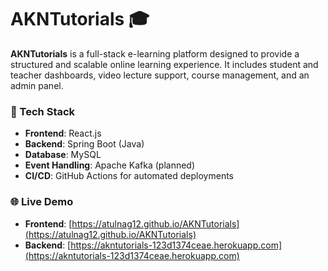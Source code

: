 # AKNTutorials 🎓

**AKNTutorials** is a full-stack e-learning platform designed to provide a structured and scalable online learning experience.
It includes student and teacher dashboards, video lecture support, course management, and an admin panel.

### 🔧 Tech Stack
- **Frontend**: React.js  
- **Backend**: Spring Boot (Java)  
- **Database**: MySQL  
- **Event Handling**: Apache Kafka (planned)  
- **CI/CD**: GitHub Actions for automated deployments

### 🌐 Live Demo
- **Frontend**: [https://atulnag12.github.io/AKNTutorials](https://atulnag12.github.io/AKNTutorials)
- **Backend**: [https://akntutorials-123d1374ceae.herokuapp.com](https://akntutorials-123d1374ceae.herokuapp.com)
